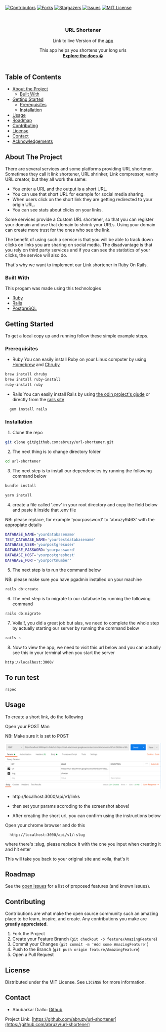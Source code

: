 <!-- PROJECT SHIELDS -->
<!--
*** I'm using markdown "reference style" links for readability.
*** Reference links are enclosed in brackets [ ] instead of parentheses ( ).
*** See the bottom of this document for the declaration of the reference variables
*** for contributors-url, forks-url, etc. This is an optional, concise syntax you may use.
*** https://www.markdownguide.org/basic-syntax/#reference-style-links
-->

[![Contributors][contributors-shield]][contributors-url]
[![Forks][forks-shield]][forks-url]
[![Stargazers][stars-shield]][stars-url]
[![Issues][issues-shield]][issues-url]
[![MIT License][license-shield]][license-url]

<!-- PROJECT LOGO -->
<br />
<p align="center">
  <h3 align="center">URL Shortener</h3>
  <p align="center">Link to live Version of the <a href="#">app</a></p>
  <p align="center">
  This app helps you shortens your long urls
    <br />
    <a href="https://github.com/abruzy/url-shortener/blob/develop/README.md"><strong>Explore the docs �</strong></a>
    <br />
    <br />
  </p>
</p>

<!-- TABLE OF CONTENTS -->

## Table of Contents

- [About the Project](#about-the-project)
  - [Built With](#built-with)
- [Getting Started](#getting-started)
  - [Prerequisites](#prerequisites)
  - [Installation](#installation)
- [Usage](#usage)
- [Roadmap](#roadmap)
- [Contributing](#contributing)
- [License](#license)
- [Contact](#contact)
- [Acknowledgements](#acknowledgements)

<!-- ABOUT THE PROJECT -->

## About The Project

There are several services and some platforms providing URL shortener. Sometimes they call it link shortener, URL shrinker, Link compressor, vanity URL creator, but they all work the same:

- You enter a URL and the output is a short URL.
- You can use that short URL for example for social media sharing.
- When users click on the short link they are getting redirected to your origin URL.
- You can see stats about clicks on your links.

Some services provide a Custom URL shortener, so that you can register your domain and use that domain to shrink your URLs. Using your domain can create more trust for the ones who see the link.

The benefit of using such a service is that you will be able to track down clicks on links you are sharing on social media. The disadvantage is that you rely on third party services and if you can see the statistics of your clicks, the service will also do.

That's why we want to implement our Link shortener in Ruby On Rails.

### Built With

This progam was made using this technologies

- [Ruby](https://www.ruby-lang.org/en/)
- [Rails](https://rubyonrails.org/)
- [PostgreSQL](https://www.postgresql.org/)

<!-- GETTING STARTED -->

## Getting Started

To get a local copy up and running follow these simple example steps.

### Prerequisites

- Ruby
  You can easily install Ruby on your Linux computer by using [Homebrew](https://docs.brew.sh/) and [Chruby](https://github.com/postmodern/chruby)

```sh
brew install chruby
brew install ruby-install
ruby-install ruby
```

- Rails
  You can easily install Rails by using [the odin project's giude](https://www.theodinproject.com/courses/web-development-101/lessons/your-facebook-clonelication) or directly from the [rails site](https://rubyonrails.org/)

```sh
  gem install rails
```

### Installation

<!-- 1. Get a free API Key at [https://example.com](https://example.com) -->

1. Clone the repo

```sh
git clone git@github.com:abruzy/url-shortener.git
```

2. The next thing is to change directory folder

```sh
cd url-shortener
```

3. The next step is to install our dependencies by running the following command below

```sh
bundle install
```

```sh
yarn install
```

4. create a file called '.env' in your root directory and copy the field below and paste it inside that .env file

NB: please replace, for example 'yourpassword' to 'abruzy9463' with the appropiate details

```sh
DATABASE_NAME='yourdatabasename'
TEST_DATABASE_NAME='yourtestdatabasename'
DATABASE_USER='yourpostgresuser'
DATABASE_PASSWORD='yourpassword'
DATABASE_HOST='yourpostgreshost'
DATABASE_PORT='yourportnumber'
```

5. The next step is to run the command below

NB: please make sure you have pgadmin installed on your machine

```sh
rails db:create
```

6. The next step is to migrate to our database by running the following command

```sh
rails db:migrate
```

7. Voila!!, you did a great job but alas, we need to complete the whole step by actually starting our server by running the command below

```sh
rails s
```

8. Now to view the app, we need to visit this url below and you can actually see this in your terminal when you start the server

```sh
http://localhost:3000/
```

## To run test

```sh
rspec
```

<!-- USAGE EXAMPLES -->

## Usage

To create a short link, do the following

Open your POST Man

NB: Make sure it is set to POST

<img src="app/images/shortener.png">

- http://localhost:3000/api/v1/links

- then set your params accroding to the screenshot above!

- After creating the short url, you can confirm using the instructions below

Open your chrome browser and do this

      http://localhost:3000/api/v1/:slug

where there's :slug, please replace it with the one you input when creating it and hit enter

This will take you back to your original site and voila, that's it

<!-- LIVE VERSION -->

<!-- ROADMAP -->

## Roadmap

See the [open issues](https://github.com/abruzy/url-shortener/issues) for a list of proposed features (and known issues).

<!-- CONTRIBUTING -->

## Contributing

Contributions are what make the open source community such an amazing place to be learn, inspire, and create. Any contributions you make are **greatly appreciated**.

1. Fork the Project
2. Create your Feature Branch (`git checkout -b feature/AmazingFeature`)
3. Commit your Changes (`git commit -m 'Add some AmazingFeature'`)
4. Push to the Branch (`git push origin feature/AmazingFeature`)
5. Open a Pull Request

<!-- LICENSE -->

## License

Distributed under the MIT License. See `LICENSE` for more information.

<!-- CONTACT -->

## Contact

- Abubarkar Diallo: [Github](https://github.com/abruzy)

Project Link: [https://github.com/abruzy/url-shortener](https://github.com/abruzy/url-shortener)

<!-- ACKNOWLEDGEMENTS -->

<!-- MARKDOWN LINKS & IMAGES -->
<!-- https://www.markdownguide.org/basic-syntax/#reference-style-links -->

[contributors-shield]: https://img.shields.io/github/contributors/abruzy/facebook-clone
[contributors-url]: https://github.com/abruzy/url-shortener/graphs/contributors
[forks-shield]: https://img.shields.io/github/forks/abruzy/url-shortener
[forks-url]: https://github.com/abruzy/url-shortener/network/members
[stars-shield]: https://img.shields.io/github/stars/abruzy/facebook-clone
[stars-url]: https://github.com/abruzy/url-shortener/stargazers
[issues-shield]: https://img.shields.io/github/issues/abruzy/facebook-clone
[issues-url]: https://github.com/abruzy/url-shortener/issues
[license-shield]: https://img.shields.io/github/license/abruzy/facebook-clone
[license-url]: https://github.com/abruzy/url-shortener/blob/master/LICENSE.txt
